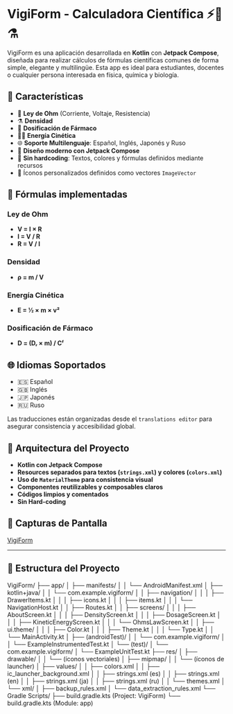 # VigiForm - Calculadora Científica ⚡📐⚗️

VigiForm es una aplicación desarrollada en **Kotlin** con **Jetpack Compose**, diseñada para realizar cálculos de fórmulas científicas comunes de forma simple, elegante y multilingüe. Esta app es ideal para estudiantes, docentes o cualquier persona interesada en física, química y biología.

## 📲 Características

- 🧮 **Ley de Ohm** (Corriente, Voltaje, Resistencia)
- ⚗️ **Densidad**
- 💊 **Dosificación de Fármaco**
- 🏃‍♂️ **Energía Cinética**
- 🌐 **Soporte Multilenguaje**: Español, Inglés, Japonés y Ruso
- 🎨 **Diseño moderno con Jetpack Compose**
- 🧠 **Sin hardcoding**: Textos, colores y fórmulas definidos mediante recursos
- 🧪 Íconos personalizados definidos como vectores `ImageVector`

## 🧪 Fórmulas implementadas

### Ley de Ohm
- **V = I × R**
- **I = V / R**
- **R = V / I**

### Densidad
- **ρ = m / V**

### Energía Cinética
- **E = ½ × m × v²**

### Dosificación de Fármaco
- **D = (Dᵣ × m) / Cᶠ**

## 🌐 Idiomas Soportados

- 🇪🇸 Español
- 🇬🇧 Inglés
- 🇯🇵 Japonés
- 🇷🇺 Ruso

Las traducciones están organizadas desde el `translations editor` para asegurar consistencia y accesibilidad global.

## 🧱 Arquitectura del Proyecto

- **Kotlin con Jetpack Compose**
- **Resources separados para textos (`strings.xml`) y colores (`colors.xml`)**
- **Uso de `MaterialTheme` para consistencia visual**
- **Componentes reutilizables y composables claros**
- **Códigos limpios y comentados**
- **Sin Hard-coding**

## 🎨 Capturas de Pantalla

[VigiForm](https://github.com/user-attachments/assets/b733b730-51e1-4251-8509-74a33daa369f)

---

## 📁 Estructura del Proyecto

VigiForm/
├── app/
│   ├── manifests/
│   │   └── AndroidManifest.xml
│   ├── kotlin+java/
│   │   └── com.example.vigiform/
│   │       ├── navigation/
│   │       │   ├── DrawerItems.kt
│   │       │   ├── icons.kt
│   │       │   ├── items.kt
│   │       │   └── NavigationHost.kt
│   │       ├── Routes.kt
│   │       ├── screens/
│   │       │   ├── AboutScreen.kt
│   │       │   ├── DensityScreen.kt
│   │       │   ├── DosageScreen.kt
│   │       │   ├── KineticEnergyScreen.kt
│   │       │   └── OhmsLawScreen.kt
│   │       ├── ui.theme/
│   │       │   ├── Color.kt
│   │       │   ├── Theme.kt
│   │       │   └── Type.kt
│   │       └── MainActivity.kt
│   ├── (androidTest)/
│   │   └── com.example.vigiform/
│   │       └── ExampleInstrumentedTest.kt
│   └── (test)/
│       └── com.example.vigiform/
│           └── ExampleUnitTest.kt
├── res/
│   ├── drawable/
│   │   └── (íconos vectoriales)
│   ├── mipmap/
│   │   └── (íconos de launcher)
│   ├── values/
│   │   ├── colors.xml
│   │   ├── ic_launcher_background.xml
│   │   ├── strings.xml (es)
│   │   ├── strings.xml (en)
│   │   ├── strings.xml (ja)
│   │   ├── strings.xml (ru)
│   │   └── themes.xml
│   └── xml/
│       ├── backup_rules.xml
│       └── data_extraction_rules.xml
└── Gradle Scripts/
    ├── build.gradle.kts (Project: VigiForm)
    └── build.gradle.kts (Module: app)

